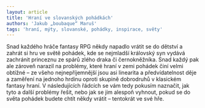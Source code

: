 ```yaml
---
layout: article
title: 'Hraní ve slovanských pohádkách'
authors: 'Jakub „boubaque“ Maruš'
tags: 'hraní, mýty, slovanské, pohádky, inspirace, světy'
---
```


Snad každého hráče fantasy RPG
někdy napadlo vrátit se do dětství a
zahrát si hru ve světě pohádek, kde
se nejmladší královský syn vydává
zachránit princeznu ze spárů zlého
draka či černokněžníka. Snad každý
pak ale zároveň narazil na problémy,
které hraní v zemi pohádek
činí velmi obtížné – ze všeho nejnepříjemnější
jsou asi linearita a
předvídatelnost děje a zaměření na
jednoho hrdinu oproti skupině dobrodruhů
v klasickém fantasy hraní.
V následujících řádcích se vám tedy
pokusím naznačit, jak tyto a další
problémy řešit, nebo jak se jim alespoň
vyhnout, pokud se do světa
pohádek budete chtít někdy vrátit
– tentokrát ve své hře.
